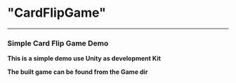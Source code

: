 # "CardFlipGame"
---
### Simple Card Flip Game Demo
**This is a simple demo use Unity as development Kit**

**The built game can be found from the Game dir**
